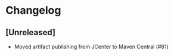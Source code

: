 # Changelog

<!--

Prepend the changelog with this template on every release.

# [Unreleased]
- Changes (<PR #>)

-->

## [Unreleased]
- Moved artifact publishing from JCenter to Maven Central (#81)